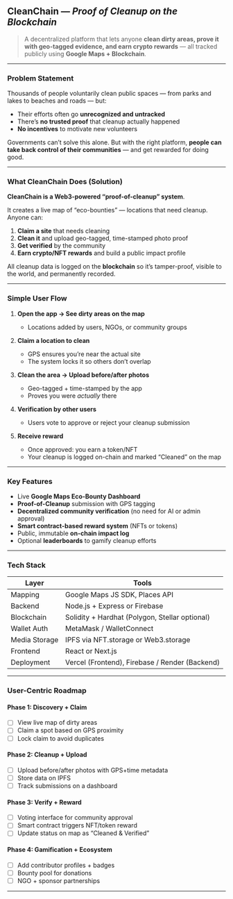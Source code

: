 ## CleanChain — *Proof of Cleanup on the Blockchain*

> A decentralized platform that lets anyone **clean dirty areas, prove it with geo-tagged evidence, and earn crypto rewards** — all tracked publicly using **Google Maps + Blockchain**.

---

### Problem Statement

Thousands of people voluntarily clean public spaces — from parks and lakes to beaches and roads — but:

* Their efforts often go **unrecognized and untracked**
* There’s **no trusted proof** that cleanup actually happened
* **No incentives** to motivate new volunteers

Governments can’t solve this alone. But with the right platform, **people can take back control of their communities** — and get rewarded for doing good.

---

### What CleanChain Does (Solution)

**CleanChain is a Web3-powered “proof-of-cleanup” system**.

It creates a live map of “eco-bounties” — locations that need cleanup. Anyone can:

1. **Claim a site** that needs cleaning
2. **Clean it** and upload geo-tagged, time-stamped photo proof
3. **Get verified** by the community
4. **Earn crypto/NFT rewards** and build a public impact profile

All cleanup data is logged on the **blockchain** so it’s tamper-proof, visible to the world, and permanently recorded.

---

### Simple User Flow

1. **Open the app → See dirty areas on the map**

   * Locations added by users, NGOs, or community groups

2. **Claim a location to clean**

   * GPS ensures you’re near the actual site
   * The system locks it so others don’t overlap

3. **Clean the area → Upload before/after photos**

   * Geo-tagged + time-stamped by the app
   * Proves you were *actually* there

4. **Verification by other users**

   * Users vote to approve or reject your cleanup submission

5. **Receive reward**

   * Once approved: you earn a token/NFT
   * Your cleanup is logged on-chain and marked “Cleaned” on the map

---

### Key Features

*  Live **Google Maps Eco-Bounty Dashboard**
*  **Proof-of-Cleanup** submission with GPS tagging
*  **Decentralized community verification** (no need for AI or admin approval)
*  **Smart contract-based reward system** (NFTs or tokens)
*  Public, immutable **on-chain impact log**
*  Optional **leaderboards** to gamify cleanup efforts

---

### Tech Stack

| Layer         | Tools                                          |
| ------------- | ---------------------------------------------- |
| Mapping       | Google Maps JS SDK, Places API                 |
| Backend       | Node.js + Express or Firebase                  |
| Blockchain    | Solidity + Hardhat (Polygon, Stellar optional) |
| Wallet Auth   | MetaMask / WalletConnect                       |
| Media Storage | IPFS via NFT.storage or Web3.storage           |
| Frontend      | React or Next.js                               |
| Deployment    | Vercel (Frontend), Firebase / Render (Backend) |

---

### User-Centric Roadmap

#### **Phase 1: Discovery + Claim**

* [ ] View live map of dirty areas
* [ ] Claim a spot based on GPS proximity
* [ ] Lock claim to avoid duplicates

#### **Phase 2: Cleanup + Upload**

* [ ] Upload before/after photos with GPS+time metadata
* [ ] Store data on IPFS
* [ ] Track submissions on a dashboard

#### **Phase 3: Verify + Reward**

* [ ] Voting interface for community approval
* [ ] Smart contract triggers NFT/token reward
* [ ] Update status on map as “Cleaned & Verified”

#### **Phase 4: Gamification + Ecosystem**

* [ ] Add contributor profiles + badges
* [ ] Bounty pool for donations
* [ ] NGO + sponsor partnerships

---
